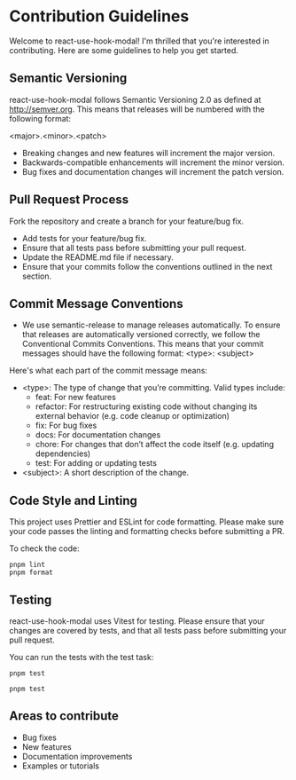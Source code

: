 # Contribution Guidelines

Welcome to react-use-hook-modal! I'm thrilled that you're interested in contributing. Here are some guidelines to help you get started.

## Semantic Versioning

react-use-hook-modal follows Semantic Versioning 2.0 as defined at http://semver.org. This means that releases will be numbered with the following format:

\<major>.\<minor>.\<patch>

- Breaking changes and new features will increment the major version.
- Backwards-compatible enhancements will increment the minor version.
- Bug fixes and documentation changes will increment the patch version.

## Pull Request Process

Fork the repository and create a branch for your feature/bug fix.

- Add tests for your feature/bug fix.
- Ensure that all tests pass before submitting your pull request.
- Update the README.md file if necessary.
- Ensure that your commits follow the conventions outlined in the next section.

## Commit Message Conventions

- We use semantic-release to manage releases automatically. To ensure that releases are automatically versioned correctly, we follow the Conventional Commits Conventions. This means that your commit messages should have the following format:
  \<type>: \<subject>

Here's what each part of the commit message means:

- \<type>: The type of change that you’re committing. Valid types include:
  - feat: For new features
  - refactor: For restructuring existing code without changing its external behavior (e.g. code cleanup or optimization)
  - fix: For bug fixes
  - docs: For documentation changes
  - chore: For changes that don’t affect the code itself (e.g. updating dependencies)
  - test: For adding or updating tests
- \<subject>: A short description of the change.

## Code Style and Linting

This project uses Prettier and ESLint for code formatting. Please make sure your code passes the linting and formatting checks before submitting a PR.

To check the code:

```shell
pnpm lint
pnpm format
```

## Testing

react-use-hook-modal uses Vitest for testing. Please ensure that your changes are covered by tests, and that all tests pass before submitting your pull request.

You can run the tests with the test task:

```
pnpm test
```

```shell
pnpm test
```

## Areas to contribute

- Bug fixes
- New features
- Documentation improvements
- Examples or tutorials

